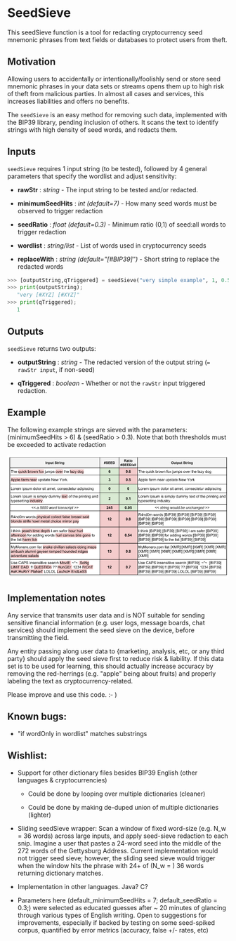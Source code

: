 # SeedSieve
This seedSieve function is a tool for redacting cryptocurrency seed mnemonic phrases from text fields or databases to protect users from theft.

## Motivation
Allowing users to accidentally or intentionally/foolishly send or store seed mnemonic phrases in your data sets or streams opens them up to high risk of theft from malicious parties. In almost all cases and services, this increases liabilities and offers no benefits.

The `seedSieve` is an easy method for removing such data, implemented with the BIP39 library, pending inclusion of others. It scans the text to identify strings with high density of seed words, and redacts them. 

## Inputs

`seedSieve` requires 1 input string (to be tested), followed by 4 general parameters that specify the wordlist and adjust sensitivity: 

* **rawStr** : *string* - The input string to be tested and/or redacted.

* **minimumSeedHits** : *int (default=7)* - How many seed words must be observed to trigger redaction

* **seedRatio** : *float (default=0.3)* - Minimum ratio (0,1) of seed:all words to trigger redaction

* **wordlist** : *string/list* - List of words used in cryptocurrency seeds

* **replaceWith** : *string (default="[#BIP39]")* - Short string to replace the redacted words

```Python
>>> [outputString,qTriggered] = seedSieve("very simple example", 1, 0.5, "word example simple test", "[#XYZ]");
>>> print(outputString);
   "very [#XYZ] [#XYZ]"
>>> print(qTriggered);
   1
``` 
## Outputs

`seedSieve` returns two outputs:

* **outputString** : *string* - The redacted version of the output string (`= rawStr input`, if non-seed)

* **qTriggered** : *boolean* - Whether or not the `rawStr` input triggered redaction.


## Example
The following example strings are sieved with the parameters: (minimumSeedHits > 6) & (seedRatio > 0.3). Note that both thresholds must be exceeded to activate redaction

![ExampleTable](./SeedSieveDemoTable.png)

## Implementation notes
Any service that transmits user data and is NOT suitable for sending sensitive financial information (e.g. user logs, message boards, chat services) should implement the seed sieve on the device, before transmitting the field.

Any entity passing along user data to {marketing, analysis, etc, or any third party} should apply the seed sieve first to reduce risk & liability. If this data set is to be used for learning, this should actually increase accuracy by removing the red-herrings (e.g. "apple" being about fruits) and properly labeling the text as cryptocurrency-related.

Please improve and use this code. :- )

## Known bugs:

-  "if wordOnly in wordlist" matches substrings

## Wishlist:

-  Support for other dictionary files besides BIP39 English (other languages & cryptocurrencies)

   -  Could be done by looping over multiple dictionaries (cleaner)

   -  Could be done by making de-duped union of multiple dictionaries (lighter)

-   Sliding seedSieve wrapper: Scan a window of fixed word-size (e.g. N_w = 36 words) across large inputs, and apply seed-sieve redaction to each snip. Imagine a user that pastes a 24-word seed into the middle of the 272 words of the Gettysburg Address. Current implementation would not trigger seed sieve; however, the sliding seed sieve would trigger when the window hits the phrase with 24+ of (N_w = ) 36 words returning dictionary matches.

-    Implementation in other languages. Java? C?

-    Parameters here (default_minimumSeedHits = 7; default_seedRatio = 0.3;) were selected as educated guesses after ~ 20 minutes of glancing through various types of English writing. Open to suggestions for improvements, especially if backed by testing on some seed-spiked corpus, quantified by error metrics (accuracy, false +/- rates, etc)
